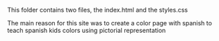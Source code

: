 This folder contains two files, the index.html and the styles.css

The main reason for this site was to create a color page with spanish to teach spanish kids colors using pictorial representation
